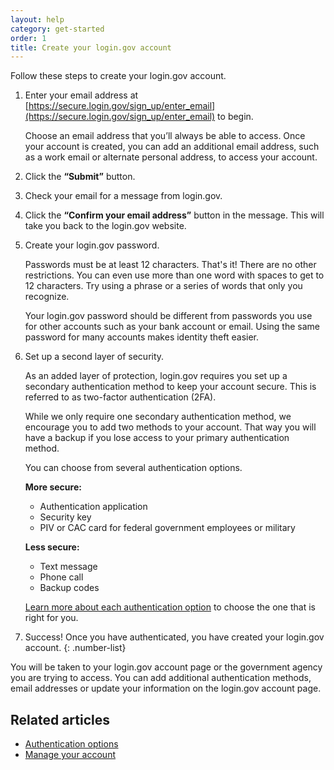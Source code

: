```yaml
---
layout: help
category: get-started
order: 1
title: Create your login.gov account
---
```


Follow these steps to create your login.gov account.

1. Enter your email address at [https://secure.login.gov/sign_up/enter_email](https://secure.login.gov/sign_up/enter_email) to begin.

   Choose an email address that you’ll always be able to access. Once your account is created, you can add an additional email address, such as a work email or alternate personal address, to access your account.

1. Click the **“Submit”** button.
1. Check your email for a message from login.gov.
1. Click the **“Confirm your email address”** button in the message. This will take you back to the login.gov website.
1. Create your login.gov password.

   Passwords must be at least 12 characters. That's it! There are no other restrictions. You can even use more than one word with spaces to get to 12 characters. Try using a phrase or a series of words that only you recognize.

   Your login.gov password should be different from passwords you use for other accounts such as your bank account or email. Using the same password for many accounts makes identity theft easier.

1. Set up a second layer of security.

   As an added layer of protection, login.gov requires you set up a secondary authentication method to keep your account secure. This is referred to as two-factor authentication (2FA).

   While we only require one secondary authentication method, we encourage you to add two methods to your account. That way you will have a backup if you lose access to your primary authentication method.

   You can choose from several authentication options.

   **More secure:**

   - Authentication application
   - Security key
   - PIV or CAC card for federal government employees or military

   **Less secure:**

   - Text message
   - Phone call
   - Backup codes

   [Learn more about each authentication option](/help/get-started/authentication-options/) to choose the one that is right for you.

1. Success! Once you have authenticated, you have created your login.gov account.
{: .number-list}

You will be taken to your login.gov account page or the government agency you are trying to access. You can add additional authentication methods, email addresses or update your information on the login.gov account page.

## Related articles

- [Authentication options](/help/get-started/authentication-options/)
- [Manage your account](/help/manage-your-account/overview/)
